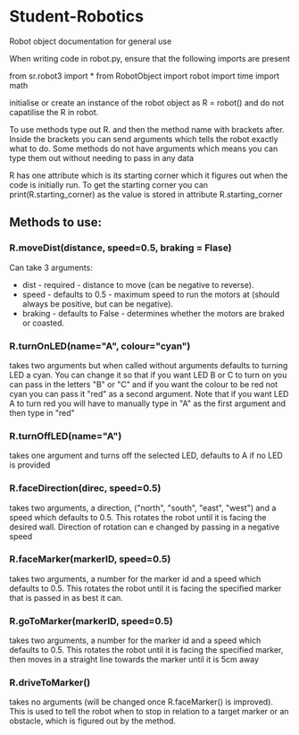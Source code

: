 # Student-Robotics

Robot object documentation for general use

When writing code in robot.py, ensure that the following imports are present 

from sr.robot3 import *
from RobotObject import robot
import time
import math

initialise or create an instance of the robot object as R = robot() and do not capatilise the R in robot. 

To use methods type out R. and then the method name with brackets after. Inside the brackets you can send arguments which tells the robot exactly what to do. Some methods do not have arguments which means you can type them out without needing to pass in any data 

R has one attribute which is its starting corner which it figures out when the code is initially run. To get the starting corner you can print(R.starting_corner) as the value is stored in attribute R.starting_corner


## Methods to use:

### R.moveDist(distance, speed=0.5, braking = Flase)

Can take 3 arguments:
- dist - required - distance to move (can be negative to reverse).
- speed - defaults to 0.5 - maximum speed to run the motors at (should always be positive, but can be negative).
- braking - defaults to False - determines whether the motors are braked or coasted.

### R.turnOnLED(name="A", colour="cyan")

takes two arguments but when called without arguments defaults to turning LED a cyan. You can change it so that if you want LED B or C to turn on you can pass in the letters "B" or "C" and if you want the colour to be red not cyan you can pass it "red" as a second argument. Note that if you want LED A to turn red you will have to manually type in "A" as the first argument and then type in "red"

### R.turnOffLED(name="A")

takes one argument and turns off the selected LED, defaults to A if no LED is provided 

### R.faceDirection(direc, speed=0.5)

takes two arguments, a direction, ("north", "south", "east", "west") and a speed which defaults to 0.5. This rotates the robot until it is facing the desired wall. Direction of rotation can e changed by passing in a negative speed

### R.faceMarker(markerID, speed=0.5)

takes two arguments, a number for the marker id and a speed which defaults to 0.5. This rotates the robot until it is facing the specified marker that is passed in as best it can. 

### R.goToMarker(markerID, speed=0.5)

takes two arguments, a number for the marker id and a speed which defaults to 0.5. This rotates the robot until it is facing the specified marker, then moves in a straight line towards the marker until it is 5cm away 

### R.driveToMarker()

takes no arguments (will be changed once R.faceMarker() is improved). This is used to tell the robot when to stop in relation to a target marker or an obstacle, which is figured out by the method.
